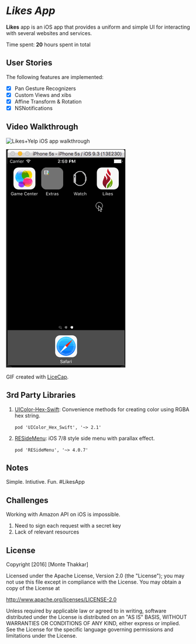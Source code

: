 # *Likes App*

**Likes** app is an iOS app that provides a uniform and simple UI for interacting with several websites and services.

Time spent: **20** hours spent in total

## User Stories

The following features are implemented:
  
- [x] Pan Gesture Recognizers
- [x] Custom Views and xibs
- [x] Affine Transform & Rotation
- [x] NSNotifications

## Video Walkthrough 

![Likes+Yelp iOS app walkthrough](likes_yelp.gif)

![Likes iOS app walkthrough](likes.gif)

GIF created with [LiceCap](http://www.cockos.com/licecap/).

## 3rd Party Libraries

1. [UIColor-Hex-Swift](https://github.com/yeahdongcn/UIColor-Hex-Swift): Convenience methods for creating color using RGBA hex string.

    `pod 'UIColor_Hex_Swift', '~> 2.1'`

2. [RESideMenu](https://github.com/romaonthego/RESideMenu): iOS 7/8 style side menu with parallax effect.

    `pod 'RESideMenu', '~> 4.0.7'`

## Notes

Simple. Intiutive. Fun. #LikesApp

## Challenges

Working with Amazon API on iOS is impossible. 
1. Need to sign each request with a secret key
2. Lack of relevant resources

## License

Copyright [2016] [Monte Thakkar]

Licensed under the Apache License, Version 2.0 (the "License");
you may not use this file except in compliance with the License.
You may obtain a copy of the License at

http://www.apache.org/licenses/LICENSE-2.0

Unless required by applicable law or agreed to in writing, software
distributed under the License is distributed on an "AS IS" BASIS,
WITHOUT WARRANTIES OR CONDITIONS OF ANY KIND, either express or implied.
See the License for the specific language governing permissions and
limitations under the License.

